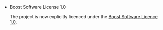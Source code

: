 * Boost Software License 1.0

  The project is now explicitly licenced under the [Boost Software Licence
  1.0](http://www.boost.org/users/license.html).
